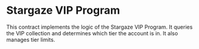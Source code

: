 # Stargaze VIP Program

This contract implements the logic of the Stargaze VIP Program. It queries the VIP collection and determines which tier the account is in. It also manages tier limits.

